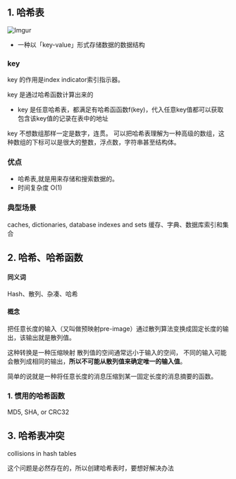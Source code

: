 
## 1. 哈希表

![Imgur](https://i.imgur.com/1dPoe0q.png)

-   一种以「key-value」形式存储数据的数据结构

### key

key 的作用是index indicator索引指示器。

key 是通过哈希函数计算出来的
-   key 是任意哈希表，都满足有哈希函函数f(key)，代入任意key值都可以获取包含该key值的记录在表中的地址

key 不想数组那样一定是数字，连贯。
可以把哈希表理解为一种高级的数组，这种数组的下标可以是很大的整数，浮点数，字符串甚至结构体。

### 优点
-  哈希表,就是用来存储和搜索数据的。
- 时间复杂度  O(1)

### 典型场景

caches, dictionaries, database indexes and sets
缓存、字典、数据库索引和集合

## 2. 哈希、哈希函数
#### 同义词
Hash、散列、杂凑、哈希

#### 概念
把任意长度的输入（又叫做预映射pre-image）通过散列算法变换成固定长度的输出，该输出就是散列值。

这种转换是一种压缩映射
散列值的空间通常远小于输入的空间，
不同的输入可能会散列成相同的输出，**所以不可能从散列值来确定唯一的输入值**。

简单的说就是一种将任意长度的消息压缩到某一固定长度的消息摘要的函数。

### 1. 惯用的哈希函数

MD5, SHA, or CRC32


## 3. 哈希表冲突

collisions in hash tables

这个问题是必然存在的，所以创建哈希表时，要想好解决办法
